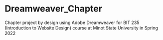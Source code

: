 # Dreamweaver_Chapter
Chapter project by design using Adobe Dreamweaver for BIT 235 (Introduction to Website Design) course at Minot State University in Spring 2022
